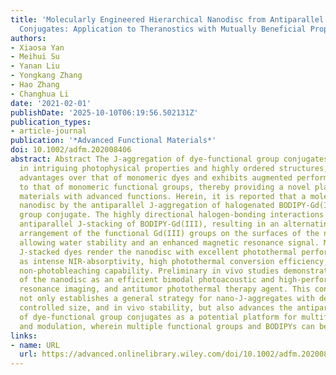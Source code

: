 ```yaml
---
title: 'Molecularly Engineered Hierarchical Nanodisc from Antiparallel J‐stacked BODIPY
  Conjugates: Application to Theranostics with Mutually Beneficial Properties'
authors:
- Xiaosa Yan
- Meihui Su
- Yanan Liu
- Yongkang Zhang
- Hao Zhang
- Changhua Li
date: '2021-02-01'
publishDate: '2025-10-10T06:19:56.502131Z'
publication_types:
- article-journal
publication: '*Advanced Functional Materials*'
doi: 10.1002/adfm.202008406
abstract: Abstract The J‐aggregation of dye‐functional group conjugates, which results
  in intriguing photophysical properties and highly ordered structures, has several
  advantages over that of monomeric dyes and exhibits augmented performance compared
  to that of monomeric functional groups, thereby providing a novel platform for devising
  materials with advanced functions. Herein, it is reported that a molecularly engineered
  nanodisc by the antiparallel J‐aggregation of halogenated BODIPY‐Gd(III), a dye‐functional
  group conjugate. The highly directional halogen‐bonding interactions enable a unique
  antiparallel J‐stacking of BODIPY‐Gd(III), resulting in an alternating, orderly
  arrangement of the functional Gd(III) groups on the surfaces of the nanodisc, and
  allowing water stability and an enhanced magnetic resonance signal. Moreover, the
  J‐stacked dyes render the nanodisc with excellent photothermal performance, such
  as intense NIR‐absorptivity, high photothermal conversion efficiency, and a nearly
  non‐photobleaching capability. Preliminary in vivo studies demonstrated the potential
  of the nanodisc as an efficient bimodal photoacoustic and high‐performing magnetic
  resonance imaging, and antitumor photothermal therapy agent. This conceptual work
  not only establishes a general strategy for nano‐J‐aggregates with desired dye arrangement,
  controlled size, and in vivo stability, but also advances the antiparallel J‐aggregation
  of dye‐functional group conjugates as a potential platform for multifunctional integration
  and modulation, wherein multiple functional groups and BODIPYs can be installed.
links:
- name: URL
  url: https://advanced.onlinelibrary.wiley.com/doi/10.1002/adfm.202008406
---
```

